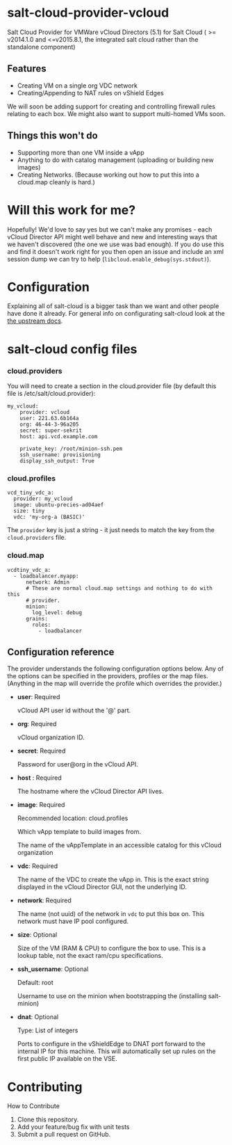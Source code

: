 salt-cloud-provider-vcloud
==========================

Salt Cloud Provider for VMWare vCloud Directors (5.1) for Salt Cloud ( >=
v2014.1.0 and <=v2015.8.1, the integrated salt cloud rather than the standalone component)

Features
--------

- Creating VM on a single org VDC network
- Creating/Appending to NAT rules on vShield Edges

We will soon be adding support for creating and controlling firewall rules
relating to each box. We might also want to support multi-homed VMs soon.

Things this won't do
--------------------

- Supporting more than one VM inside a vApp
- Anything to do with catalog management (uploading or building new images)
- Creating Networks. (Because working out how to put this into a cloud.map
  cleanly is hard.)

Will this work for me?
======================

Hopefully! We'd love to say yes but we can't make any promises - each vCloud
Director API might well behave and new and interesting ways that we haven't
discovered (the one we use was bad enough).  If you do use this and find it
doesn't work right for you then open an issue and include an xml session dump
we can try to help (`libcloud.enable_debug(sys.stdout)`).

Configuration
============

Explaining all of salt-cloud is a bigger task than we want and other people
have done it already.  For general info on configurating salt-cloud look at the
[the upstream docs](http://docs.saltstack.com/topics/cloud/index.html).

# salt-cloud config files

### cloud.providers

You will need to create a section in the cloud.provider file (by default this
file is /etc/salt/cloud.provider):

```
my_vcloud:
    provider: vcloud
    user: 221.63.6b164a
    org: 46-44-3-96a205
    secret: super-sekrit
    host: api.vcd.example.com

    private_key: /root/minion-ssh.pem
    ssh_username: provisioning
    display_ssh_output: True

```

### cloud.profiles

```
vcd_tiny_vdc_a:
  provider: my_vcloud
  image: ubuntu-precies-ad04aef
  size: tiny
  vdc: 'my-org-a (BASIC)'
```

The `provider` key is just a string - it just needs to match the key from the
`cloud.providers` file.

### cloud.map

```
vcdtiny_vdc_a:
  - loadbalancer.myapp:
      network: Admin
      # These are normal cloud.map settings and nothing to do with this
      # provider.
      minion:
        log_level: debug
      grains:
        roles:
          - loadbalancer
```

## Configuration reference

The provider understands the following configuration options below. Any of the
options can be specified in the providers, profiles or the map files. (Anything
in the map will override the profile which overrides the provider.)

- **user**: Required

  vCloud API user id without the '@<org-id>' part.

- **org**: Required

  vCloud organization ID.

- **secret**: Required

  Password for user@org in the vCloud API.

- **host** : Required

  The hostname where the vCloud Director API lives.

- **image**: Required

  Recommended location: cloud.profiles

  Which vApp template to build images from.

  The name of the vAppTemplate in an accessible catalog for this vCloud
  organization

- **vdc**: Required

  The name of the VDC to create the vApp in. This is the exact string displayed
  in the vCloud Director GUI, not the underlying ID.

- **network**: Required

  The name (not uuid) of the network in `vdc` to put this box on. This network
  must have IP pool configured.

- **size**: Optional

  Size of the VM (RAM & CPU) to configure the box to use. This is a lookup
  table, not the exact ram/cpu specifications.

- **ssh_username**: Optional

  Default: root

  Username to use on the minion when bootstrapping the (installing salt-minion)

- **dnat**: Optional

  Type: List of integers

  Ports to configure in the vShieldEdge to DNAT port forward to the internal IP
  for this machine. This will automatically set up rules on the first public IP
  available on the VSE.



Contributing
============

How to Contribute

1. Clone this repository.
2. Add your feature/bug fix with unit tests
3. Submit a pull request on GitHub.

